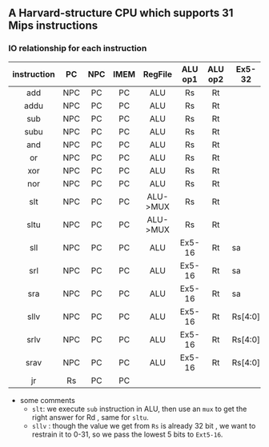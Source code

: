 ## A Harvard-structure CPU which supports 31 Mips instructions



### IO relationship for each instruction

| instruction |  PC  | NPC  | IMEM | RegFile  | ALU op1 | ALU op2 | Ex5-32  |
| :---------: | :--: | :--: | :--: | :------: | :-----: | :-----: | ------- |
|     add     | NPC  |  PC  |  PC  |   ALU    |   Rs    |   Rt    |         |
|    addu     | NPC  |  PC  |  PC  |   ALU    |   Rs    |   Rt    |         |
|     sub     | NPC  |  PC  |  PC  |   ALU    |   Rs    |   Rt    |         |
|    subu     | NPC  |  PC  |  PC  |   ALU    |   Rs    |   Rt    |         |
|     and     | NPC  |  PC  |  PC  |   ALU    |   Rs    |   Rt    |         |
|     or      | NPC  |  PC  |  PC  |   ALU    |   Rs    |   Rt    |         |
|     xor     | NPC  |  PC  |  PC  |   ALU    |   Rs    |   Rt    |         |
|     nor     | NPC  |  PC  |  PC  |   ALU    |   Rs    |   Rt    |         |
|     slt     | NPC  |  PC  |  PC  | ALU->MUX |   Rs    |   Rt    |         |
|    sltu     | NPC  |  PC  |  PC  | ALU->MUX |   Rs    |   Rt    |         |
|     sll     | NPC  |  PC  |  PC  |   ALU    | Ex5-16  |   Rt    | sa      |
|     srl     | NPC  |  PC  |  PC  |   ALU    | Ex5-16  |   Rt    | sa      |
|     sra     | NPC  |  PC  |  PC  |   ALU    | Ex5-16  |   Rt    | sa      |
|    sllv     | NPC  |  PC  |  PC  |   ALU    | Ex5-16  |   Rt    | Rs[4:0] |
|    srlv     | NPC  |  PC  |  PC  |   ALU    | Ex5-16  |   Rt    | Rs[4:0] |
|    srav     | NPC  |  PC  |  PC  |   ALU    | Ex5-16  |   Rt    | Rs[4:0] |
|     jr      |  Rs  |  PC  |  PC  |          |         |         |         |

+ some comments
  - ```slt```: we execute ```sub```  instruction in ALU, then use an ```mux``` to get the right answer for Rd , same for  ```sltu```.
  - ```sllv``` : though the value we get from ```Rs``` is already 32 bit , we want to restrain it to 0-31, so we pass the lowest 5 bits to ```Ext5-16```.



